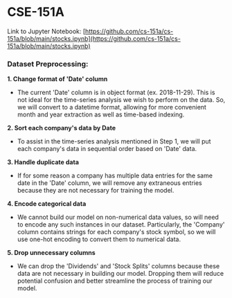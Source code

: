 # CSE-151A

Link to Jupyter Notebook: [https://github.com/cs-151a/cs-151a/blob/main/stocks.ipynb](https://github.com/cs-151a/cs-151a/blob/main/stocks.ipynb)

### Dataset Preprocessing:
**1. Change format of 'Date' column**
* The current 'Date' column is in object format (ex. 2018-11-29). This is not ideal for the time-series analysis we wish to perform on the data. So, we will convert to a datetime format, allowing for more convenient month and year extraction as well as time-based indexing.

**2. Sort each company's data by Date**
* To assist in the time-series analysis mentioned in Step 1, we will put each company's data in sequential order based on 'Date' data.

**3. Handle duplicate data**
* If for some reason a company has multiple data entries for the same date in the 'Date' column, we will remove any extraneous entries because they are not necessary for training the model.

**4. Encode categorical data**
* We cannot build our model on non-numerical data values, so will need to encode any such instances in our dataset. Particularly, the 'Company' column contains strings for each company's stock symbol, so we will use one-hot encoding to convert them to numerical data.

**5. Drop unnecessary columns**
* We can drop the 'Dividends' and 'Stock Splits' columns because these data are not necessary in building our model. Dropping them will reduce potential confusion and better streamline the process of training our model.
